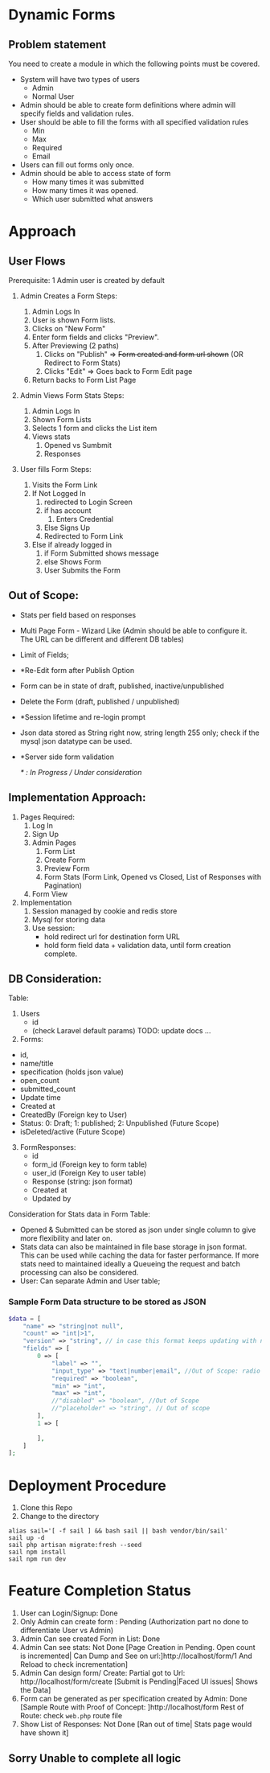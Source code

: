 # Dynamic Forms

## Problem statement
You need to create a module in which the following points must be covered.
* System will have two types of users
    * Admin
    * Normal User
* Admin should be able to create form definitions where admin will specify fields and
validation rules.
* User should be able to fill the forms with all specified validation rules
    * Min
    * Max
    * Required
    * Email
* Users can fill out forms only once.
* Admin should be able to access state of form
    * How many times it was submitted
    * How many times it was opened.
    * Which user submitted what answers
    
# Approach
## User Flows
Prerequisite: 1 Admin user is created by default
1. Admin Creates a Form
Steps:
    1. Admin Logs In 
    2. User is shown Form lists.
    3. Clicks on "New Form"
    4. Enter form fields and clicks "Preview".
    5. After Previewing (2 paths)
        1. Clicks on "Publish" => ~~Form created and form url shown~~ (OR Redirect to Form Stats)
        2. Clicks "Edit" => Goes back to Form Edit page
    6. Return backs to Form List Page
    
2. Admin Views Form Stats
Steps:
    1. Admin Logs In
    2. Shown Form Lists
    3. Selects 1 form and clicks the List item
    4. Views stats
        1. Opened vs Sumbmit 
        2. Responses
        
3. User fills Form
Steps:
    1. Visits the Form Link
    2. If Not Logged In
        1. redirected to Login Screen
        2. if has account
            1. Enters Credential
        3. Else Signs Up
        4. Redirected to Form Link
    3. Else if already logged in
        1. if Form Submitted shows message
        2. else Shows Form
        3. User Submits the Form

## Out of Scope:
- Stats per field based on responses
- Multi Page Form - Wizard Like (Admin should be able to configure it. The URL can be different and different DB tables)
- Limit of Fields;
- *Re-Edit form after Publish Option
- Form can be in state of draft, published, inactive/unpublished
- Delete the Form (draft, published / unpublished)
- *Session lifetime and re-login prompt
- Json data stored as String right now, string length 255 only; check if the mysql json datatype can be used.
- *Server side form validation

    *\* : In Progress / Under consideration*

## Implementation Approach:
1. Pages Required:
    1. Log In
    2. Sign Up
    3. Admin Pages
        1. Form List
        2. Create Form
        3. Preview Form
        4. Form Stats (Form Link, Opened vs Closed, List of Responses with Pagination)
    4. Form View
2. Implementation
    1. Session managed by cookie and redis store
    2. Mysql for storing data
    3. Use session:
        - hold redirect url for destination form URL
        - hold form field data + validation data, until form creation complete.
        
 ## DB Consideration:
 Table: 
 1. Users
    - id
    - (check Laravel default params) TODO: update docs
    ... 
 2. Forms:
   - id,
   - name/title
   - specification (holds json value)
   - open_count
   - submitted_count
   - Update time
   - Created at
   - CreatedBy (Foreign key to User)
   - Status: 0: Draft; 1: published; 2: Unpublished (Future Scope)
   - isDeleted/active (Future Scope)

3. FormResponses:
   - id
   - form_id (Foreign key to form table)
   - user_id (Foreign Key to user table)
   - Response (string:  json format)
   - Created at
   - Updated by
   
Consideration for Stats data in Form Table: 
- Opened & Submitted can be stored as json under single column to give more flexibility and later on.
- Stats data can also be maintained in file base storage in json format. This can be used while caching the data for faster performance. If more stats need to maintained ideally a Queueing the request and batch processing can also be considered.
- User: Can separate Admin and User table; 


### Sample Form Data structure to be stored as JSON
```php
$data = [
    "name" => "string|not null",
    "count" => "int|>1",
    "version" => "string", // in case this format keeps updating with new values
    "fields" => [
        0 => [
            "label" => "",
            "input_type" => "text|number|email", //Out of Scope: radio|checkbox|submit|select|textarea||range|range, date, datetime-local, month, time and week", 
            "required" => "boolean",
            "min" => "int",
            "max" => "int",
            //"disabled" => "boolean", //Out of Scope
            //"placeholder" => "string", // Out of scope
        ],
        1 => [
                
        ],
    ]
];
```

# Deployment Procedure
1. Clone this Repo
2. Change to the directory
```
alias sail='[ -f sail ] && bash sail || bash vendor/bin/sail'
sail up -d
sail php artisan migrate:fresh --seed
sail npm install
sail npm run dev
```


# Feature Completion Status
1. User can Login/Signup: Done
2. Only Admin can create form : Pending (Authorization part no done to differentiate User vs Admin)
3. Admin Can see created Form in List: Done
4. Admin Can see stats: Not Done [Page Creation in Pending. Open count is incremented| Can Dump and See on url:]http://localhost/form/1 And Reload to check incrementation]
4. Admin Can design form/ Create: Partial got to Url: http://localhost/form/create [Submit is Pending|Faced UI issues| Shows the Data]
5. Form can be generated as per specification created by Admin: Done [Sample Route with Proof of Concept: ]http://localhost/form
Rest of Route: check `web.php` route file
6. Show List of Responses: Not Done [Ran out of time| Stats page would have shown it]


## Sorry Unable to complete all logic
